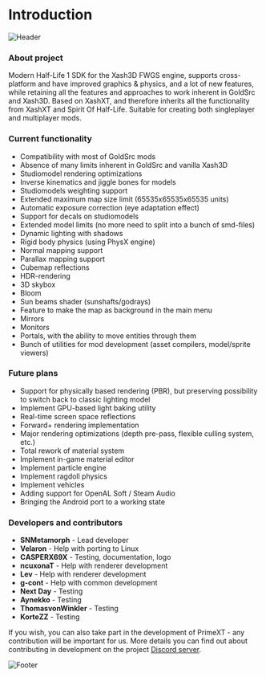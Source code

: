 ﻿---
sidebar_position: 1
description: Modern Half-Life 1 SDK for the Xash3D FWGS engine, supports cross-platform and have improved graphics & physics, and a lot of new features, while retaining all the features and approaches to work inherent in GoldSrc and Xash3D.
---

# Introduction

![Header](/img/intro/header.png)

### About project
Modern Half-Life 1 SDK for the Xash3D FWGS engine, supports cross-platform and have improved graphics & physics, and a lot of new features, while retaining all the features and approaches to work inherent in GoldSrc and Xash3D.
Based on XashXT, and therefore inherits all the functionality from XashXT and Spirit Of Half-Life. Suitable for creating both singleplayer and multiplayer mods. 

### Current functionality
- Compatibility with most of GoldSrc mods
- Absence of many limits inherent in GoldSrc and vanilla Xash3D
- Studiomodel rendering optimizations
- Inverse kinematics and jiggle bones for models
- Studiomodels weighting support
- Extended maximum map size limit (65535x65535x65535 units)
- Automatic exposure correction (eye adaptation effect)
- Support for decals on studiomodels
- Extended model limits (no more need to split into a bunch of smd-files)
- Dynamic lighting with shadows
- Rigid body physics (using PhysX engine)
- Normal mapping support
- Parallax mapping support
- Cubemap reflections
- HDR-rendering
- 3D skybox
- Bloom
- Sun beams shader (sunshafts/godrays)
- Feature to make the map as background in the main menu
- Mirrors
- Monitors
- Portals, with the ability to move entities through them
- Bunch of utilities for mod development (asset compilers, model/sprite viewers) 

### Future plans
- Support for physically based rendering (PBR), but preserving possibility to switch back to classic lighting model
- Implement GPU-based light baking utility
- Real-time screen space reflections
- Forward+ rendering implementation
- Major rendering optimizations (depth pre-pass, flexible culling system, etc.)
- Total rework of material system
- Implement in-game material editor
- Implement particle engine
- Implement ragdoll physics
- Implement vehicles
- Adding support for OpenAL Soft / Steam Audio
- Bringing the Android port to a working state

### Developers and contributors
- **SNMetamorph** - Lead developer
- **Velaron** - Help with porting to Linux
- **СASPERX69X** - Testing, documentation, logo
- **ncuxonaT** - Help with renderer development
- **Lev** - Help with renderer development
- **g-cont** - Help with common development
- **Next Day** - Testing
- **Aynekko** - Testing
- **ThomasvonWinkler** - Testing
- **KorteZZ** - Testing

If you wish, you can also take part in the development of PrimeXT - any contribution will be important for us. More details
you can find out about contributing in development on the project [Discord server](https://discord.gg/BxQUMUescJ).

![Footer](/img/intro/footer.png)
